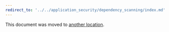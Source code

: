 ```yaml
---
redirect_to: '../../application_security/dependency_scanning/index.md'
---
```


This document was moved to [another location](../../application_security/dependency_scanning/index.md).
